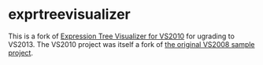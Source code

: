 exprtreevisualizer
==================

This is a fork of [Expression Tree Visualizer for VS2010](http://exprtreevisualizer.codeplex.com/) for ugrading to VS2013. The VS2010 project was itself a fork of [the original VS2008 sample project](http://code.msdn.microsoft.com/vstudio/ExpressionTreeVisualizer-3dbdf0c7).
